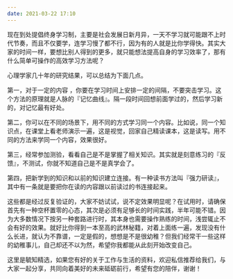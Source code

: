 ```yaml
---
date: 2021-03-22 17:10
---
```


现在到处提倡终身学习制，主要是社会发展日新月异，一天不学习就可能跟不上时代节奏，而且不仅要学，连学习慢了都不行，因为有的人就是比你学得快。其实大家的时间一样，要想比别人得到的更多，就只能想法提高自身的学习效率了，那有什么简单可操作的高效学习方法呢？

心理学家几十年的研究结果，可以总结为下面几点。

第一，对于一定的内容 ，你要在学习时间上安排一定的间隔，不要突击学习。这个方法的原理就是人脉的『记忆曲线』。隔一段时间回想前面学过的，然后学习新的，对记忆最有好处。

第二，你可以在不同的场景下，用不同的方式学习同一个内容。比如说，同一个知识点，在课堂上看老师演示一遍，这是视觉，回家自己精读课本，这是读写。用不同的方法来学同一个内容，效果很好。

第三，经常参加测验，看看自己是不是掌握了相关知识。其实就是刻意练习的『反馈』，不测试，你就不知道自己是不是真学会了。

第四，把新学到的知识和以前的知识建立连接。有一种读书方法叫『强力研读』，其中有一条就是要把你在读的内容跟以前读过的书连接起来。

这些都是经过反复验证的，大家不妨试试，说不定效果明显呢？在试用时，请确保首先有一种空杯置零的心态，其次是必须有足够长的时间实践，半年可能不错。因为大多数情况下按另一种套路进行时，其本身也需要操作熟练的时间，浅尝辄止不会有好的效果。就好比你得到一本至高的武林秘籍，对着上面练一遍，发现没有什么长进，就认为不靠谱，一定是假的，想想是不是很幼稚？但我们经常干一些这样的幼稚事儿，自己却还不以为然，希望你我都能从此刻开始改变自己。

这里是毓知精选，如果您有好的关于工作与生活的资料，欢迎私信推荐给我们，与大家一起分享，共同向着美好的未来砥砺前行，希望有您的陪伴，谢谢！